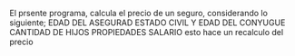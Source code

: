 El prsente programa, calcula el precio de un seguro, considerando lo siguiente;
EDAD DEL ASEGURAD
ESTADO CIVIL Y EDAD DEL CONYUGUE
CANTIDAD DE HIJOS
PROPIEDADES
SALARIO
esto hace un recalculo del precio
